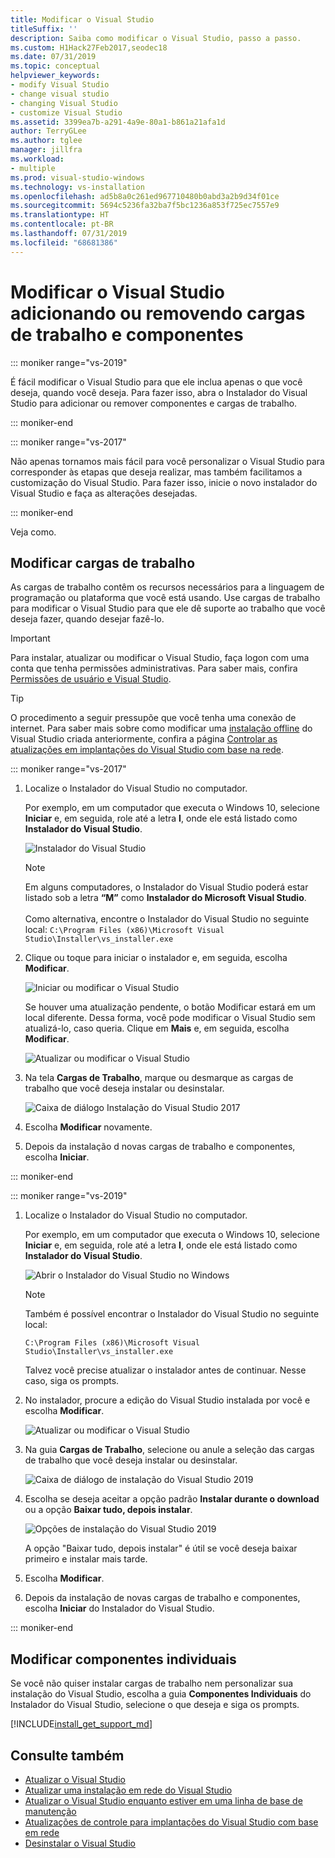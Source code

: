 ```yaml
---
title: Modificar o Visual Studio
titleSuffix: ''
description: Saiba como modificar o Visual Studio, passo a passo.
ms.custom: H1Hack27Feb2017,seodec18
ms.date: 07/31/2019
ms.topic: conceptual
helpviewer_keywords:
- modify Visual Studio
- change visual studio
- changing Visual Studio
- customize Visual Studio
ms.assetid: 3399ea7b-a291-4a9e-80a1-b861a21afa1d
author: TerryGLee
ms.author: tglee
manager: jillfra
ms.workload:
- multiple
ms.prod: visual-studio-windows
ms.technology: vs-installation
ms.openlocfilehash: ad5b8a0c261ed967710480b0abd3a2b9d34f01ce
ms.sourcegitcommit: 5694c5236fa32ba7f5bc1236a853f725ec7557e9
ms.translationtype: HT
ms.contentlocale: pt-BR
ms.lasthandoff: 07/31/2019
ms.locfileid: "68681386"
---
```

# <a name="modify-visual-studio-by-adding-or-removing-workloads-and-components"></a>Modificar o Visual Studio adicionando ou removendo cargas de trabalho e componentes

::: moniker range="vs-2019"

É fácil modificar o Visual Studio para que ele inclua apenas o que você deseja, quando você deseja. Para fazer isso, abra o Instalador do Visual Studio para adicionar ou remover componentes e cargas de trabalho.

::: moniker-end

::: moniker range="vs-2017"

Não apenas tornamos mais fácil para você personalizar o Visual Studio para corresponder às etapas que deseja realizar, mas também facilitamos a customização do Visual Studio. Para fazer isso, inicie o novo instalador do Visual Studio e faça as alterações desejadas.

::: moniker-end

Veja como.

## <a name="modify-workloads"></a>Modificar cargas de trabalho

 As cargas de trabalho contêm os recursos necessários para a linguagem de programação ou plataforma que você está usando. Use cargas de trabalho para modificar o Visual Studio para que ele dê suporte ao trabalho que você deseja fazer, quando desejar fazê-lo.

>[!IMPORTANT]
>Para instalar, atualizar ou modificar o Visual Studio, faça logon com uma conta que tenha permissões administrativas. Para saber mais, confira [Permissões de usuário e Visual Studio](../ide/user-permissions-and-visual-studio.md).

>[!TIP]
> O procedimento a seguir pressupõe que você tenha uma conexão de internet. Para saber mais sobre como modificar uma [instalação offline](create-an-offline-installation-of-visual-studio.md) do Visual Studio criada anteriormente, confira a página [Controlar as atualizações em implantações do Visual Studio com base na rede](controlling-updates-to-visual-studio-deployments.md).

::: moniker range="vs-2017"

1. Localize o Instalador do Visual Studio no computador.

     Por exemplo, em um computador que executa o Windows 10, selecione **Iniciar** e, em seguida, role até a letra **I**, onde ele está listado como **Instalador do Visual Studio**.

     ![Instalador do Visual Studio](media/vs2017-locate-the-visual-studio-installer.PNG "Localizar o Instalador do Microsoft Visual Studio")

     >[!NOTE]
     >Em alguns computadores, o Instalador do Visual Studio poderá estar listado sob a letra **“M”** como **Instalador do Microsoft Visual Studio**.<br/><br/> Como alternativa, encontre o Instalador do Visual Studio no seguinte local: `C:\Program Files (x86)\Microsoft Visual Studio\Installer\vs_installer.exe`

1. Clique ou toque para iniciar o instalador e, em seguida, escolha **Modificar**.

     ![Iniciar ou modificar o Visual Studio](media/modify-visual-studio.png "Modificar o Visual Studio 2017")

     Se houver uma atualização pendente, o botão Modificar estará em um local diferente. Dessa forma, você pode modificar o Visual Studio sem atualizá-lo, caso queria. Clique em **Mais** e, em seguida, escolha **Modificar**.

     ![Atualizar ou modificar o Visual Studio](media/modify-or-update-visual-studio.png "Atualizar ou modificar o Visual Studio 2017")

1. Na tela **Cargas de Trabalho**, marque ou desmarque as cargas de trabalho que você deseja instalar ou desinstalar.

    ![Caixa de diálogo Instalação do Visual Studio 2017](media/vs2017-modify-workloads.PNG "Escolher uma carga de trabalho no Visual Studio 2017")

1. Escolha **Modificar** novamente.

1. Depois da instalação d novas cargas de trabalho e componentes, escolha **Iniciar**.

::: moniker-end

::: moniker range="vs-2019"

1. Localize o Instalador do Visual Studio no computador.

     Por exemplo, em um computador que executa o Windows 10, selecione **Iniciar** e, em seguida, role até a letra **I**, onde ele está listado como **Instalador do Visual Studio**.

     ![Abrir o Instalador do Visual Studio no Windows](media/vs-2019/vs-installer-windows-start.png "Abrir o Instalador do Visual Studio")

     > [!NOTE]
     > Também é possível encontrar o Instalador do Visual Studio no seguinte local:
     >
     > `C:\Program Files (x86)\Microsoft Visual Studio\Installer\vs_installer.exe`

    Talvez você precise atualizar o instalador antes de continuar. Nesse caso, siga os prompts.

1. No instalador, procure a edição do Visual Studio instalada por você e escolha **Modificar**.

     ![Atualizar ou modificar o Visual Studio](media/vs-2019/vs-installer-modify.png "Atualizar ou modificar o Visual Studio 2019")

1. Na guia **Cargas de Trabalho**, selecione ou anule a seleção das cargas de trabalho que você deseja instalar ou desinstalar.

    ![Caixa de diálogo de instalação do Visual Studio 2019](media/vs-2019/vs-installer-modify-workloads.png "Escolher uma carga de trabalho no Visual Studio 2019")

1. Escolha se deseja aceitar a opção padrão **Instalar durante o download** ou a opção **Baixar tudo, depois instalar**.

    ![Opções de instalação do Visual Studio 2019](media/vs-2019/vs-installer-choose-install-or-download.png "Escolher instalar durante o download ou baixar primeiro e instalar mais tarde")

    A opção "Baixar tudo, depois instalar" é útil se você deseja baixar primeiro e instalar mais tarde.

1. Escolha **Modificar**.

1. Depois da instalação de novas cargas de trabalho e componentes, escolha **Iniciar** do Instalador do Visual Studio.

::: moniker-end

## <a name="modify-individual-components"></a>Modificar componentes individuais

Se você não quiser instalar cargas de trabalho nem personalizar sua instalação do Visual Studio, escolha a guia **Componentes Individuais** do Instalador do Visual Studio, selecione o que deseja e siga os prompts.

[!INCLUDE[install_get_support_md](includes/install_get_support_md.md)]

## <a name="see-also"></a>Consulte também

* [Atualizar o Visual Studio](update-visual-studio.md)
* [Atualizar uma instalação em rede do Visual Studio](update-a-network-installation-of-visual-studio.md)
* [Atualizar o Visual Studio enquanto estiver em uma linha de base de manutenção](update-servicing-baseline.md)
* [Atualizações de controle para implantações do Visual Studio com base em rede](controlling-updates-to-visual-studio-deployments.md)
* [Desinstalar o Visual Studio](uninstall-visual-studio.md)
